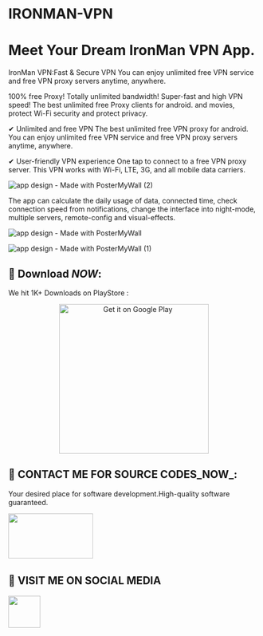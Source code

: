 # IRONMAN-VPN
# Meet Your Dream IronMan VPN App.
IronMan VPN:Fast & Secure VPN You can enjoy unlimited free VPN service and free VPN proxy servers anytime, anywhere.

100% free Proxy! Totally unlimited bandwidth! Super-fast and high VPN speed! The best unlimited free Proxy clients for android.
and movies, protect Wi-Fi security and protect privacy.

✔ Unlimited and free VPN
The best unlimited free VPN proxy for android. You can enjoy unlimited free VPN service and free VPN proxy servers anytime, anywhere.

✔ User-friendly VPN experience
One tap to connect to a free VPN proxy server. This VPN works with Wi-Fi, LTE, 3G, and all mobile data carriers.

![app design - Made with PosterMyWall (2)](https://user-images.githubusercontent.com/112378013/187365174-3edad7e3-01d2-4c2b-a03c-48ab987dc97f.jpg)

The app can calculate the daily usage of data, connected time, check connection speed from notifications, change the interface into night-mode, multiple servers, remote-config and visual-effects.

![app design - Made with PosterMyWall](https://user-images.githubusercontent.com/112378013/187368344-58faa7d4-87c6-4d88-a49e-445f95cb64ec.jpg)

![app design - Made with PosterMyWall (1)](https://user-images.githubusercontent.com/112378013/187369003-16219a49-6e4d-485f-adb1-9029c8c7865e.jpg)

## :tada: Download _NOW_:

We hit 1K+ Downloads on PlayStore :

<p align="center">
 <a href='https://play.google.com/store/apps/details?id=com.sultan.apps.Vpn.IronMan'><img alt='Get it on Google Play' src='https://play.google.com/intl/en_us/badges/static/images/badges/en_badge_web_generic.png'/ width="300px" heigh="100px" ></a>

## :tada: CONTACT ME FOR SOURCE CODES_NOW_:

Your desired place for software development.High-quality software guaranteed.

<a href="https://wa.link/1f2deb"><img src="https://logos-world.net/wp-content/uploads/2020/05/WhatsApp-Symbol.png" width="170" height="90" /></a>&nbsp;&nbsp;&nbsp;&nbsp;&nbsp;


## :tada: VISIT ME ON SOCIAL MEDIA

<a href="https://www.facebook.com/profile.php?id=100093770020415&mibextid=ZbWKwL"><img src="https://images.app.goo.gl/QGzy3PSHPRy1aXJZ7" width="64" height="64" /></a>&nbsp;&nbsp;&nbsp;&nbsp;&nbsp;


